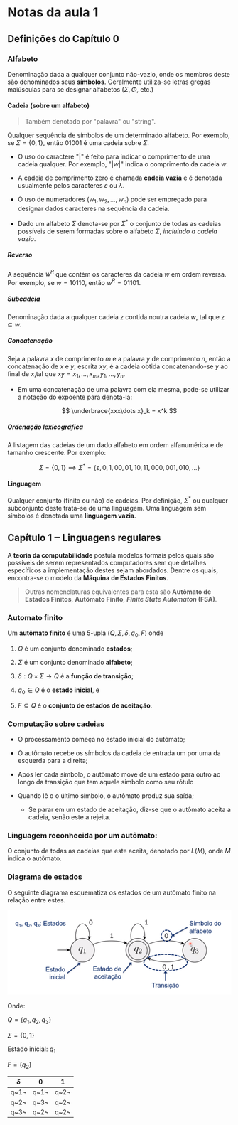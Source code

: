 # Notas da aula 1

## Definições do Capítulo 0

### Alfabeto

Denominação dada a qualquer conjunto não-vazio, onde os membros deste são denominados seus **símbolos**. Geralmente utiliza-se letras gregas maiúsculas para se designar alfabetos ($\Sigma, \Phi,$ etc.)

#### Cadeia (sobre um alfabeto)

> Também denotado por "palavra" ou "string".

Qualquer sequência de símbolos de um determinado alfabeto. Por exemplo, se $\Sigma = \{0,1\}$, então 01001 é uma cadeia sobre $\Sigma$.

- O uso do caractere "|" é feito para indicar o comprimento de uma cadeia qualquer. Por exemplo, "$|w|$" indica o comprimento da cadeia $w$.

- A cadeia de comprimento zero é chamada **cadeia vazia** e é denotada usualmente pelos caracteres $\varepsilon$ ou $\lambda$.

- O uso de numeradores ($w_1, w_2, \dots, w_n$) pode ser empregado para designar dados caracteres na sequência da cadeia.

- Dado um alfabeto $\Sigma$ denota-se por $\Sigma^*$ o conjunto de todas as cadeias possíveis de serem formadas sobre o alfabeto $\Sigma$, *incluindo a cadeia vazia*.

##### Reverso

A sequência $w^R$ que contém os caracteres da cadeia $w$ em ordem reversa. Por exemplo, se $w = 10110$, então $w^R = 01101$.

##### Subcadeia

Denominação dada a qualquer cadeia $z$ contida noutra cadeia $w$, tal que $z \subseteq w$.

##### Concatenação

Seja a palavra $x$ de comprimento $m$ e a palavra $y$ de comprimento $n$, então a concatenação de $x$ e $y$, escrita $xy$, é a cadeia obtida concatenando-se $y$ ao final de $x$,tal que $xy = x_1,\dots, x_m, y_1, \dots, y_n$.

- Em uma concatenação de uma palavra com ela mesma, pode-se utilizar a notação do expoente para denotá-la:

$$
\underbrace{xxx\dots x}_k = x^k
$$

##### Ordenação lexicográfica

A listagem das cadeias de um dado alfabeto em ordem alfanumérica e de tamanho crescente. Por exemplo:

$$
\Sigma = \{0,1\} \implies \Sigma^* = \{\varepsilon, 0, 1, 00,
01, 10, 11, 000, 001, 010, \dots\}
$$

#### Linguagem

Qualquer conjunto (finito ou não) de cadeias. Por definição, $\Sigma^*$ ou qualquer subconjunto deste trata-se de uma linguagem. Uma linguagem sem símbolos é denotada uma **linguagem vazia**.

## Capítulo 1 ‒ Linguagens regulares

A **teoria da computabilidade** postula modelos formais pelos quais são possíveis de serem representados computadores sem que detalhes específicos a implementação destes sejam abordados. Dentre os quais, encontra-se o modelo da **Máquina de Estados Finitos**.

> Outras nomenclaturas equivalentes para esta são **Autômato de Estados Finitos**, **Autômato Finito**, ***Finite State Automaton* (FSA)**.

### Automato finito

Um **autômato finito** é uma 5-upla $(Q, \Sigma, \delta, q_0, F)$ onde

1. $Q$ é um conjunto denominado **estados**;

2. $\Sigma$ é um conjunto denominado **alfabeto**;

3. $\delta: Q \times \Sigma \to Q$ é a **função de transição**;

4. $q_0 \in Q$ é o **estado inicial**, e

5. $F \subseteq Q$ é o **conjunto de estados de aceitação**.

### Computação sobre cadeias

- O processamento começa no estado inicial do autômato;

- O autômato recebe os símbolos da cadeia de entrada um por uma da esquerda para a direita;

- Após ler cada símbolo, o autômato move de um estado para outro ao longo da transição que tem aquele símbolo como seu rótulo

- Quando lê o o último símbolo, o autômato produz sua saída;
  
  - Se parar em um estado de aceitação, diz-se que o autômato aceita a cadeia, senão este a rejeita.

### Linguagem reconhecida por um autômato:

O conjunto de todas as cadeias que este aceita, denotado por $L(M)$, onde $M$ indica o autômato.

### Diagrama de estados

O seguinte diagrama esquematiza os estados de um autômato finito na relação entre estes.

<img src="Imagens/2022-03-28-18-03-08-image.png" title="" alt="" data-align="center">

Onde:

$Q = \{q_1, q_2, q_3\}$

$\Sigma = \{0,1\}$

Estado inicial: $q_1$

$F = \{q_2\}$

| $\delta$ | 0    | 1    |
| -------- | ---- | ---- |
| q~1~     | q~1~ | q~2~ |
| q~2~     | q~3~ | q~2~ |
| q~3~     | q~2~ | q~2~ |